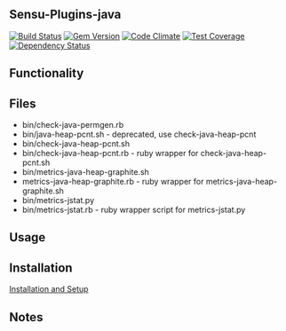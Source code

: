 ## Sensu-Plugins-java

[![Build Status](https://travis-ci.org/sensu-plugins/sensu-plugins-java.svg?branch=master)](https://travis-ci.org/sensu-plugins/sensu-plugins-java)
[![Gem Version](https://badge.fury.io/rb/sensu-plugins-java.svg)](http://badge.fury.io/rb/sensu-plugins-java)
[![Code Climate](https://codeclimate.com/github/sensu-plugins/sensu-plugins-java/badges/gpa.svg)](https://codeclimate.com/github/sensu-plugins/sensu-plugins-java)
[![Test Coverage](https://codeclimate.com/github/sensu-plugins/sensu-plugins-java/badges/coverage.svg)](https://codeclimate.com/github/sensu-plugins/sensu-plugins-java)
[![Dependency Status](https://gemnasium.com/sensu-plugins/sensu-plugins-java.svg)](https://gemnasium.com/sensu-plugins/sensu-plugins-java)

## Functionality

## Files
 * bin/check-java-permgen.rb
 * bin/java-heap-pcnt.sh - deprecated, use check-java-heap-pcnt
 * bin/check-java-heap-pcnt.sh
 * bin/check-java-heap-pcnt.rb - ruby wrapper for check-java-heap-pcnt.sh
 * bin/metrics-java-heap-graphite.sh
 * metrics-java-heap-graphite.rb - ruby wrapper for metrics-java-heap-graphite.sh
 * bin/metrics-jstat.py
 * bin/metrics-jstat.rb - ruby wrapper script for metrics-jstat.py

## Usage

## Installation

[Installation and Setup](http://sensu-plugins.io/docs/installation_instructions.html)

## Notes
